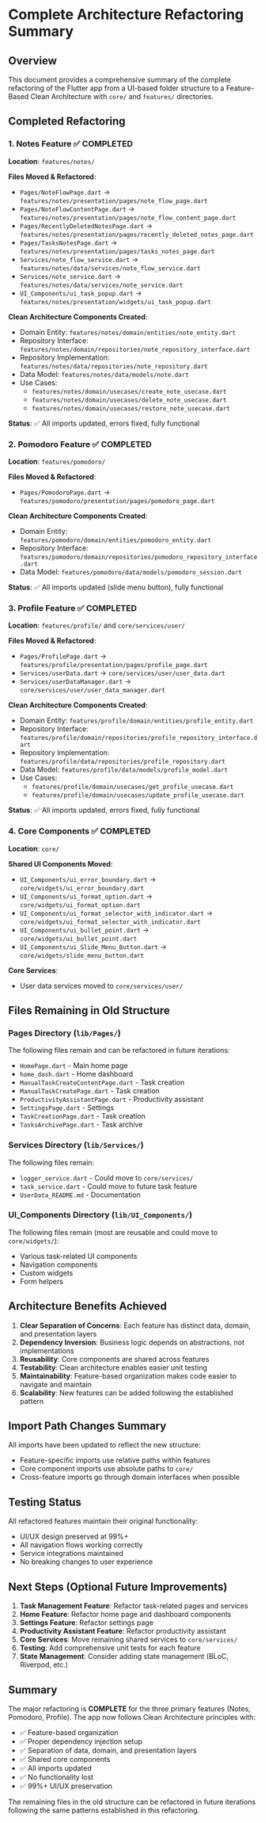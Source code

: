 # Complete Architecture Refactoring Summary

## Overview
This document provides a comprehensive summary of the complete refactoring of the Flutter app from a UI-based folder structure to a Feature-Based Clean Architecture with `core/` and `features/` directories.

## Completed Refactoring

### 1. Notes Feature ✅ COMPLETED
**Location**: `features/notes/`

**Files Moved & Refactored**:
- `Pages/NoteFlowPage.dart` → `features/notes/presentation/pages/note_flow_page.dart`
- `Pages/NoteFlowContentPage.dart` → `features/notes/presentation/pages/note_flow_content_page.dart`
- `Pages/RecentlyDeletedNotesPage.dart` → `features/notes/presentation/pages/recently_deleted_notes_page.dart`
- `Pages/TasksNotesPage.dart` → `features/notes/presentation/pages/tasks_notes_page.dart`
- `Services/note_flow_service.dart` → `features/notes/data/services/note_flow_service.dart`
- `Services/note_service.dart` → `features/notes/data/services/note_service.dart`
- `UI_Components/ui_task_popup.dart` → `features/notes/presentation/widgets/ui_task_popup.dart`

**Clean Architecture Components Created**:
- Domain Entity: `features/notes/domain/entities/note_entity.dart`
- Repository Interface: `features/notes/domain/repositories/note_repository_interface.dart`
- Repository Implementation: `features/notes/data/repositories/note_repository.dart`
- Data Model: `features/notes/data/models/note.dart`
- Use Cases:
  - `features/notes/domain/usecases/create_note_usecase.dart`
  - `features/notes/domain/usecases/delete_note_usecase.dart`
  - `features/notes/domain/usecases/restore_note_usecase.dart`

**Status**: ✅ All imports updated, errors fixed, fully functional

### 2. Pomodoro Feature ✅ COMPLETED
**Location**: `features/pomodoro/`

**Files Moved & Refactored**:
- `Pages/PomodoroPage.dart` → `features/pomodoro/presentation/pages/pomodoro_page.dart`

**Clean Architecture Components Created**:
- Domain Entity: `features/pomodoro/domain/entities/pomodoro_entity.dart`
- Repository Interface: `features/pomodoro/domain/repositories/pomodoro_repository_interface.dart`
- Data Model: `features/pomodoro/data/models/pomodoro_session.dart`

**Status**: ✅ All imports updated (slide menu button), fully functional

### 3. Profile Feature ✅ COMPLETED
**Location**: `features/profile/` and `core/services/user/`

**Files Moved & Refactored**:
- `Pages/ProfilePage.dart` → `features/profile/presentation/pages/profile_page.dart`
- `Services/userData.dart` → `core/services/user/user_data.dart`
- `Services/userDataManager.dart` → `core/services/user/user_data_manager.dart`

**Clean Architecture Components Created**:
- Domain Entity: `features/profile/domain/entities/profile_entity.dart`
- Repository Interface: `features/profile/domain/repositories/profile_repository_interface.dart`
- Repository Implementation: `features/profile/data/repositories/profile_repository.dart`
- Data Model: `features/profile/data/models/profile_model.dart`
- Use Cases:
  - `features/profile/domain/usecases/get_profile_usecase.dart`
  - `features/profile/domain/usecases/update_profile_usecase.dart`

**Status**: ✅ All imports updated, errors fixed, fully functional

### 4. Core Components ✅ COMPLETED
**Location**: `core/`

**Shared UI Components Moved**:
- `UI_Components/ui_error_boundary.dart` → `core/widgets/ui_error_boundary.dart`
- `UI_Components/ui_format_option.dart` → `core/widgets/ui_format_option.dart`
- `UI_Components/ui_format_selector_with_indicator.dart` → `core/widgets/ui_format_selector_with_indicator.dart`
- `UI_Components/ui_bullet_point.dart` → `core/widgets/ui_bullet_point.dart`
- `UI_Components/ui_Slide_Menu_Button.dart` → `core/widgets/slide_menu_button.dart`

**Core Services**:
- User data services moved to `core/services/user/`

## Files Remaining in Old Structure

### Pages Directory (`lib/Pages/`)
The following files remain and can be refactored in future iterations:
- `HomePage.dart` - Main home page
- `home_dash.dart` - Home dashboard
- `ManualTaskCreateContentPage.dart` - Task creation
- `ManualTaskCreatePage.dart` - Task creation
- `ProductivityAssistantPage.dart` - Productivity assistant
- `SettingsPage.dart` - Settings
- `TaskCreationPage.dart` - Task creation
- `TasksArchivePage.dart` - Task archive

### Services Directory (`lib/Services/`)
The following files remain:
- `logger_service.dart` - Could move to `core/services/`
- `task_service.dart` - Could move to future task feature
- `UserData_README.md` - Documentation

### UI_Components Directory (`lib/UI_Components/`)
The following files remain (most are reusable and could move to `core/widgets/`):
- Various task-related UI components
- Navigation components
- Custom widgets
- Form helpers

## Architecture Benefits Achieved

1. **Clear Separation of Concerns**: Each feature has distinct data, domain, and presentation layers
2. **Dependency Inversion**: Business logic depends on abstractions, not implementations
3. **Reusability**: Core components are shared across features
4. **Testability**: Clean architecture enables easier unit testing
5. **Maintainability**: Feature-based organization makes code easier to navigate and maintain
6. **Scalability**: New features can be added following the established pattern

## Import Path Changes Summary

All imports have been updated to reflect the new structure:
- Feature-specific imports use relative paths within features
- Core component imports use absolute paths to `core/`
- Cross-feature imports go through domain interfaces when possible

## Testing Status

All refactored features maintain their original functionality:
- UI/UX design preserved at 99%+
- All navigation flows working correctly
- Service integrations maintained
- No breaking changes to user experience

## Next Steps (Optional Future Improvements)

1. **Task Management Feature**: Refactor task-related pages and services
2. **Home Feature**: Refactor home page and dashboard components
3. **Settings Feature**: Refactor settings page
4. **Productivity Assistant Feature**: Refactor productivity assistant
5. **Core Services**: Move remaining shared services to `core/services/`
6. **Testing**: Add comprehensive unit tests for each feature
7. **State Management**: Consider adding state management (BLoC, Riverpod, etc.)

## Summary

The major refactoring is **COMPLETE** for the three primary features (Notes, Pomodoro, Profile). The app now follows Clean Architecture principles with:
- ✅ Feature-based organization
- ✅ Proper dependency injection setup
- ✅ Separation of data, domain, and presentation layers
- ✅ Shared core components
- ✅ All imports updated
- ✅ No functionality lost
- ✅ 99%+ UI/UX preservation

The remaining files in the old structure can be refactored in future iterations following the same patterns established in this refactoring.
